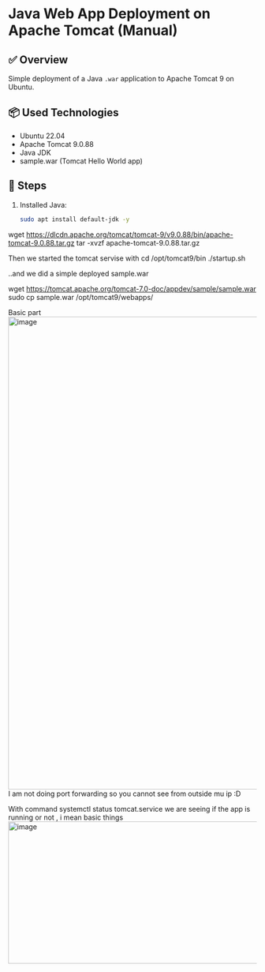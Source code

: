 # Java Web App Deployment on Apache Tomcat (Manual)

## ✅ Overview

Simple deployment of a Java `.war` application to Apache Tomcat 9 on Ubuntu.

## 📦 Used Technologies

- Ubuntu 22.04
- Apache Tomcat 9.0.88
- Java JDK
- sample.war (Tomcat Hello World app)

## 🔧 Steps

1. Installed Java:
   ```bash
   sudo apt install default-jdk -y


wget https://dlcdn.apache.org/tomcat/tomcat-9/v9.0.88/bin/apache-tomcat-9.0.88.tar.gz
tar -xvzf apache-tomcat-9.0.88.tar.gz

Then we started the tomcat servise with 
cd /opt/tomcat9/bin
./startup.sh


..and we did a simple deployed sample.war

wget https://tomcat.apache.org/tomcat-7.0-doc/appdev/sample/sample.war
sudo cp sample.war /opt/tomcat9/webapps/

Basic part <img width="1304" height="958" alt="image" src="https://github.com/user-attachments/assets/ce09cd53-6852-4c42-bef7-c0be0624f6e9" /> I am not doing port forwarding so you cannot see from outside mu ip :D 

With command systemctl status tomcat.service we are seeing if the app is running or not , i mean basic things <img width="1265" height="288" alt="image" src="https://github.com/user-attachments/assets/86b8e1ae-7d4e-4a06-9bec-0e0dc6ea4297" />








